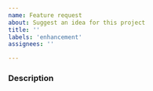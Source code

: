 ```yaml
---
name: Feature request
about: Suggest an idea for this project
title: ''
labels: 'enhancement'
assignees: ''

---
```


### Description


